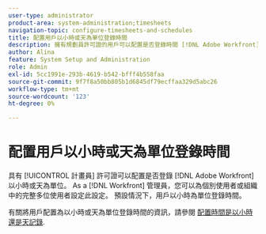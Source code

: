 ```yaml
---
user-type: administrator
product-area: system-administration;timesheets
navigation-topic: configure-timesheets-and-schedules
title: 配置用戶以小時或天為單位登錄時間
description: 擁有規劃員許可證的用戶可以配置是否登錄時間 [!DNL Adobe Workfront] 以小時或天為單位。 身為Workfront管理員，您可以為個別使用者或組織中的完整多位使用者設定此設定。 預設情況下，用戶以小時為單位登錄時間。
author: Alina
feature: System Setup and Administration
role: Admin
exl-id: 5cc1991e-293b-4619-b542-bfff4b558faa
source-git-commit: 9f7f8a50bb805b1d6845df79ecffaa329d5abc26
workflow-type: tm+mt
source-wordcount: '123'
ht-degree: 0%

---
```


# 配置用戶以小時或天為單位登錄時間

<!--this article should be removed from the admin area because this is not an admin function; we have another article linked below in the user area for timesheets -->

具有 [!UICONTROL 計畫員] 許可證可以配置是否登錄 [!DNL Adobe Workfront] 以小時或天為單位。 As a [!DNL Workfront] 管理員，您可以為個別使用者或組織中的完整多位使用者設定此設定。 預設情況下，用戶以小時為單位登錄時間。

有關將用戶配置為以小時或天為單位登錄時間的資訊，請參閱 [配置時間是以小時還是天記錄](../../../timesheets/config-timesheet-prefs/config-time-logged-hrs-days.md).
